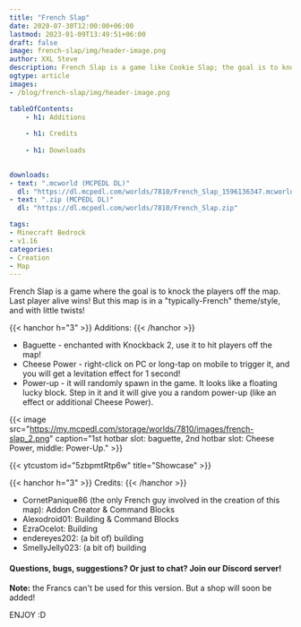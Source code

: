 ```yaml
---
title: "French Slap"
date: 2020-07-30T12:00:00+06:00
lastmod: 2023-01-09T13:49:51+06:00
draft: false
image: french-slap/img/header-image.png
author: XXL Steve
description: French Slap is a game like Cookie Slap; the goal is to knock all the players off the arena, last player alive wins, but this map is in a typically-French theme!
ogtype: article
images:
- /blog/french-slap/img/header-image.png

tableOfContents:
    - h1: Additions
      
    - h1: Credits
      
    - h1: Downloads
      

downloads:
- text: ".mcworld (MCPEDL DL)"
  dl: "https://dl.mcpedl.com/worlds/7810/French_Slap_1596136347.mcworld"
- text: ".zip (MCPEDL DL)"
  dl: "https://dl.mcpedl.com/worlds/7810/French_Slap.zip"

tags:
- Minecraft Bedrock
- v1.16
categories:
- Creation
- Map
---
```


French Slap is a game where the goal is to knock the players off the map. Last player alive wins! But this map is in a "typically-French" theme/style, and with little twists!

{{< hanchor h="3" >}}
Additions:
{{< /hanchor >}}

- Baguette - enchanted with Knockback 2, use it to hit players off the map!
- Cheese Power - right-click on PC or long-tap on mobile to trigger it, and you will get a levitation effect for 1 second! 
- Power-up - it will randomly spawn in the game. It looks like a floating lucky block. Step in it and it will give you a random power-up (like an effect or additional Cheese Power).

{{< image src="https://my.mcpedl.com/storage/worlds/7810/images/french-slap_2.png" caption="1st hotbar slot: baguette, 2nd hotbar slot: Cheese Power, middle: Power-Up."  >}}

{{< ytcustom id="5zbpmtRtp6w" title="Showcase" >}}

{{< hanchor h="3" >}}
Credits:
{{< /hanchor >}}

- CornetPanique86 (the only French guy involved in the creation of this map): Addon Creator & Command Blocks
- Alexodroid01: Building & Command Blocks
- EzraOcelot: Building
- endereyes202: (a bit of) building
- SmellyJelly023: (a bit of) building

#### **Questions, bugs, suggestions? Or just to chat? Join our Discord server!**

**Note:** the Francs can't be used for this version. But a shop will soon be added!

ENJOY :D
